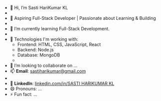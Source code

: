 - 👋 Hi, I’m Sasti HariKumar KL
- 
- 👀 Aspiring Full-Stack Developer | Passionate about Learning & Building
- 
- 🌱 I’m currently learning Full-Stack Development.
- 
- 🔭 Technologies I'm working with:
  - Frontend: HTML, CSS, JavaScript, React
  - Backend: Node.js
  - Database: MongoDB
  - 
- 💞️ I’m looking to collaborate on ...
- 📫 **Email**: [sastiharikumar@gmail.com](mailto:sastiharikumar@gmail.com)
- 
- 💼 **LinkedIn**: [linkedin.com/in/SASTI HARIKUMAR KL](www.linkedin.com/in/sasti-harikumar-kl)
- 😄 Pronouns: ...
- ⚡ Fun fact: ...

<!---
SASTIHARIKUMARKL/SASTIHARIKUMARKL is a ✨ special ✨ repository because its `README.md` (this file) appears on your GitHub profile.
You can click the Preview link to take a look at your changes.
--->
